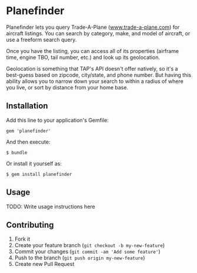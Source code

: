 # Planefinder

Planefinder lets you query Trade-A-Plane (www.trade-a-plane.com) for aircraft listings. You can search by category, make, and model of aircraft, or use a freeform search query.

Once you have the listing, you can access all of its properties (airframe time, engine TBO, tail number, etc.) and look up its geolocation.

Geolocation is something that TAP's API doesn't offer natively, so it's a best-guess based on zipcode, city/state, and phone number. But having this ability allows you to narrow down your search to within a radius of where you live, or sort by distance from your home base.

## Installation

Add this line to your application's Gemfile:

    gem 'planefinder'

And then execute:

    $ bundle

Or install it yourself as:

    $ gem install planefinder

## Usage

TODO: Write usage instructions here

## Contributing

1. Fork it
2. Create your feature branch (`git checkout -b my-new-feature`)
3. Commit your changes (`git commit -am 'Add some feature'`)
4. Push to the branch (`git push origin my-new-feature`)
5. Create new Pull Request
